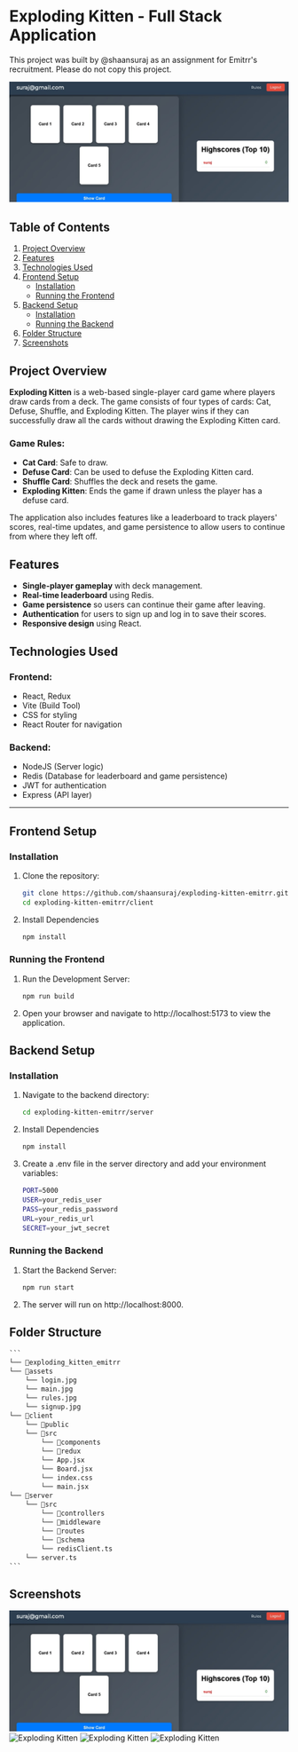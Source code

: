 # Exploding Kitten - Full Stack Application

This project was built by @shaansuraj as an assignment for Emitrr's recruitment. Please do not copy this project.

![Exploding Kitten Game](./assets/main.jpg)

## Table of Contents
1. [Project Overview](#project-overview)
2. [Features](#features)
3. [Technologies Used](#technologies-used)
4. [Frontend Setup](#frontend-setup)
   - [Installation](#installation)
   - [Running the Frontend](#running-the-frontend)
5. [Backend Setup](#backend-setup)
   - [Installation](#backend-installation)
   - [Running the Backend](#running-the-backend)
6. [Folder Structure](#folder-structure)
7. [Screenshots](#screenshots)


## Project Overview

**Exploding Kitten** is a web-based single-player card game where players draw cards from a deck. The game consists of four types of cards: Cat, Defuse, Shuffle, and Exploding Kitten. The player wins if they can successfully draw all the cards without drawing the Exploding Kitten card.

### Game Rules:
- **Cat Card**: Safe to draw.
- **Defuse Card**: Can be used to defuse the Exploding Kitten card.
- **Shuffle Card**: Shuffles the deck and resets the game.
- **Exploding Kitten**: Ends the game if drawn unless the player has a defuse card.

The application also includes features like a leaderboard to track players' scores, real-time updates, and game persistence to allow users to continue from where they left off.

## Features

- **Single-player gameplay** with deck management.
- **Real-time leaderboard** using Redis.
- **Game persistence** so users can continue their game after leaving.
- **Authentication** for users to sign up and log in to save their scores.
- **Responsive design** using React.

## Technologies Used

### Frontend:
- React, Redux
- Vite (Build Tool)
- CSS for styling
- React Router for navigation

### Backend:
- NodeJS (Server logic)
- Redis (Database for leaderboard and game persistence)
- JWT for authentication
- Express (API layer)

---

## Frontend Setup

### Installation

1. Clone the repository:
   ```bash
   git clone https://github.com/shaansuraj/exploding-kitten-emitrr.git
   cd exploding-kitten-emitrr/client

2. Install Dependencies
    ```bash
    npm install

### Running the Frontend
1. Run the Development Server:
    ```bash
    npm run build

2. Open your browser and navigate to http://localhost:5173 to view the application.

## Backend Setup

### Installation

1. Navigate to the backend directory:
   ```bash
   cd exploding-kitten-emitrr/server

2. Install Dependencies
    ```bash
    npm install

3. Create a .env file in the server directory and add your environment variables:
    ```bash
    PORT=5000
    USER=your_redis_user
    PASS=your_redis_password
    URL=your_redis_url
    SECRET=your_jwt_secret

### Running the Backend
1. Start the Backend Server:
    ```bash
    npm run start

2. The server will run on http://localhost:8000.

## Folder Structure
    ```
    └── 📁exploding_kitten_emitrr
    └── 📁assets
        └── login.jpg
        └── main.jpg
        └── rules.jpg
        └── signup.jpg
    └── 📁client
        └── 📁public
        └── 📁src
            └── 📁components
            └── 📁redux
            └── App.jsx
            └── Board.jsx
            └── index.css
            └── main.jsx
    └── 📁server
        └── 📁src
            └── 📁controllers
            └── 📁middleware
            └── 📁routes
            └── 📁schema
            └── redisClient.ts
        └── server.ts
    ```
    

## Screenshots
![Exploding Kitten](./assets/main.jpg) 
![Exploding Kitten](./assets/rules.jpg) 
![Exploding Kitten](./assets/login.jpg) 
![Exploding Kitten](./assets/signup.jpg)

